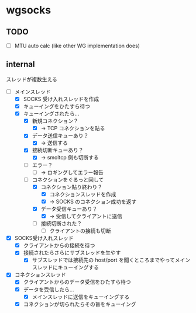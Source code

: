 # wgsocks

## TODO

- [ ] MTU auto calc (like other WG implementation does)

## internal

スレッドが複数生える

- [ ] メインスレッド
  - [x] SOCKS 受け入れスレッドを作成
  - [x] キューイングをひたすら待つ
  - [x] キューイングされたら…
      - [x] 新規コネクション？
        - [x] → TCP コネクションを貼る
      - [x] データ送信キューあり？
        - [x] → 送信する
      - [x] 接続切断キューあり？
        - [x] → smoltcp 側も切断する
      - [ ] エラー？
        - [ ] → ロギングしてエラー報告
    - [ ] コネクションをぐるっと回して
      - [x] コネクション貼り終わり？
        - [x] コネクションスレッドを作成
        - [x] → SOCKS のコネクション成功を返す
      - [x] データ受信キューあり？
        - [x] → 受信してクライアントに送信
      - [ ] 接続切断された？
        - [ ] クライアントの接続も切断
- [x] SOCKS受け入れスレッド
  - [x] クライアントからの接続を待つ
  - [x] 接続されたらさらにサブスレッドを生やす
    - [x] サブスレッドでは接続先の host/port を聞くところまでやってメインスレッドにキューイングする
- [x] コネクションスレッド
  - [x] クライアントからのデータ受信をひたすら待つ
  - [x] データを受信したら…
    - [x] メインスレッドに送信をキューイングする
  - [x] コネクションが切られたらその旨をキューイング